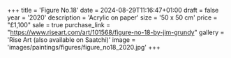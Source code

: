 +++
title = 'Figure No.18'
date = 2024-08-29T11:16:47+01:00
draft = false
year = '2020'
description = 'Acrylic on paper'
size = '50 x 50 cm'
price = "£1,100"
sale = true
purchase_link = "https://www.riseart.com/art/101568/figure-no-18-by-jim-grundy"
gallery = 'Rise Art (also available on Saatchi)'
image = 'images/paintings/figures/figure_no18_2020.jpg'
+++
